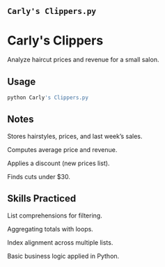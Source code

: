 ## `Carly's Clippers.py`

# Carly's Clippers
Analyze haircut prices and revenue for a small salon.

## Usage
``` bash
python Carly's Clippers.py
```

## Notes
Stores hairstyles, prices, and last week’s sales.

Computes average price and revenue.

Applies a discount (new prices list).

Finds cuts under $30.

## Skills Practiced
List comprehensions for filtering.

Aggregating totals with loops.

Index alignment across multiple lists.

Basic business logic applied in Python.
